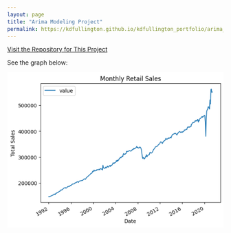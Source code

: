 ```yaml
---
layout: page
title: "Arima Modeling Project"
permalink: https://kdfullington.github.io/kdfullington_portfolio/arima_modeling
---
```


[Visit the Repository for This Project](https://github.com/kdfullington/kdfullington-portfolio/tree/main/arima_model_retail_sales)

See the graph below:

![Graph](/assets/images/arima_sales_graph.jpeg)